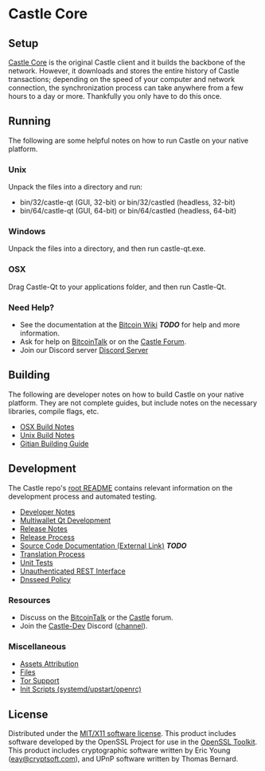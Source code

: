Castle Core
=====================

Setup
---------------------
[Castle Core](http://castle.com/wallet) is the original Castle client and it builds the backbone of the network. However, it downloads and stores the entire history of Castle transactions; depending on the speed of your computer and network connection, the synchronization process can take anywhere from a few hours to a day or more. Thankfully you only have to do this once.

Running
---------------------
The following are some helpful notes on how to run Castle on your native platform.

### Unix

Unpack the files into a directory and run:

- bin/32/castle-qt (GUI, 32-bit) or bin/32/castled (headless, 32-bit)
- bin/64/castle-qt (GUI, 64-bit) or bin/64/castled (headless, 64-bit)

### Windows

Unpack the files into a directory, and then run castle-qt.exe.

### OSX

Drag Castle-Qt to your applications folder, and then run Castle-Qt.

### Need Help?

* See the documentation at the [Bitcoin Wiki](https://en.bitcoin.it/wiki/Main_Page) ***TODO***
for help and more information.
* Ask for help on [BitcoinTalk](https://bitcointalk.org/index.php?topic=1911583.0) or on the [Castle Forum](http://forum.castle.com/).
* Join our Discord server [Discord Server](https://discord.gg/tkcXS34/)

Building
---------------------
The following are developer notes on how to build Castle on your native platform. They are not complete guides, but include notes on the necessary libraries, compile flags, etc.

- [OSX Build Notes](build-osx.md)
- [Unix Build Notes](build-unix.md)
- [Gitian Building Guide](gitian-building.md)

Development
---------------------
The Castle repo's [root README](https://github.com/castle/castle/blob/master/README.md) contains relevant information on the development process and automated testing.

- [Developer Notes](developer-notes.md)
- [Multiwallet Qt Development](multiwallet-qt.md)
- [Release Notes](release-notes.md)
- [Release Process](release-process.md)
- [Source Code Documentation (External Link)](https://dev.visucore.com/bitcoin/doxygen/) ***TODO***
- [Translation Process](translation_process.md)
- [Unit Tests](unit-tests.md)
- [Unauthenticated REST Interface](REST-interface.md)
- [Dnsseed Policy](dnsseed-policy.md)

### Resources

* Discuss on the [BitcoinTalk](https://bitcointalk.org/index.php?topic=1911583.0) or the [Castle](http://forum.castle.com/) forum.
* Join the [Castle-Dev](https://dev.castle.com/) Discord ([channel](https://discord.gg/tkcXS34/)).

### Miscellaneous
- [Assets Attribution](assets-attribution.md)
- [Files](files.md)
- [Tor Support](tor.md)
- [Init Scripts (systemd/upstart/openrc)](init.md)

License
---------------------
Distributed under the [MIT/X11 software license](http://www.opensource.org/licenses/mit-license.php).
This product includes software developed by the OpenSSL Project for use in the [OpenSSL Toolkit](https://www.openssl.org/). This product includes
cryptographic software written by Eric Young ([eay@cryptsoft.com](mailto:eay@cryptsoft.com)), and UPnP software written by Thomas Bernard.
